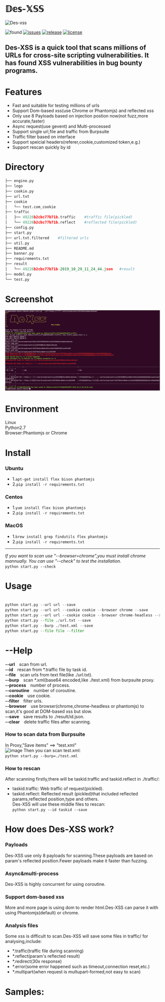 # 𝔻𝕖𝕤-𝕏𝕊𝕊
![Des-xss](https://github.com/DESTHUbb/Des-XSS/assets/90658763/49830780-f4c7-47db-afb9-179f8181b83a)

![found](https://img.shields.io/badge/found-200%2B%20xss-red)
[![issues](https://img.shields.io/github/issues/DESTHUbb/Des-XSS)](https://github.com/DESTHUbb/Des-XSS/issues)
[![release](https://img.shields.io/badge/release-v2.0--beta-blue)](https://github.com/ESTHUbb/Des-XSS/releases)
[![license](https://img.shields.io/github/license/DESTHUbb/Des-XSS)](https://github.com/DESTHUbb/Des-XSS/blob/master/LICENSE)


## Des-XSS is a quick tool that scans millions of URLs for cross-site scripting vulnerabilities. It has found XSS vulnerabilities in bug bounty programs.

# Features
+ Fast and suitable for testing millions of urls
+ Support Dom-based xss(use Chrome or Phantomjs) and reflected xss
+ Only use 8 Payloads based on injection postion now(not fuzz,more accurate,faster)
+ Async request(use gevent) and Multi-processed
+ Support single url,file and traffic from Burpsuite
+ Traffic filter based on interface
+ Support speicial headers(referer,cookie,customized token,e.g.)
+ Support rescan quickly by id
# Directory
```python
├── engine.py
├── logo
├── cookie.py
├── url.txt
├── cookie
│   └── test.com_cookie
├── traffic
│   ├── 49226b2cbc77b71b.traffic    #traffic file(pickled)
│   └── 49226b2cbc77b71b.reflect    #reflected file(pickled)
├── config.py
├── start.py
├── url.txt.filtered    #filtered urls
├── util.py
├── README.md
├── banner.py
├── requirements.txt
├── result
│   └── 49226b2cbc77b71b-2019_10_29_11_24_44.json   #result
├── model.py
└── test.py
```
# Screenshot 
![s1](https://github.com/lwzSoviet/download/blob/master/images/s1.png)  
# Environment
Linux  
Python2.7  
Browser:Phantomjs or Chrome
# Install
### Ubuntu
+ 1.`apt-get install flex bison phantomjs`
+ 2.`pip install -r requirements.txt`
### Centos
+ 1.`yum install flex bison phantomjs`
+ 2.`pip install -r requirements.txt`
### MacOS
+ 1.`brew install grep findutils flex phantomjs`
+ 2.`pip install -r requirements.txt`  
-----
*If you want to scan use "--browser=chrome",you must install chrome mannually. You can use "--check" to test the installation.*  
`python start.py --check`
# Usage
```python

python start.py --url url --save
python start.py --url url --cookie cookie --browser chrome --save  
python start.py --url url --cookie cookie --browser chrome-headless --save  
python start.py --file ./url.txt --save  
python start.py --burp ./test.xml --save  
python start.py --file file --filter

```
# --Help  
**--url**&emsp;scan from url.  
**--id**&emsp;rescan from *.traffic file by task id.  
**--file**&emsp;scan urls from text file(like ./url.txt).  
**--burp**&emsp;scan *.xml(base64 encoded,like ./test.xml) from burpsuite proxy.  
**--process**&emsp;number of process.  
**--coroutine**&emsp;number of coroutine.    
**--cookie**&emsp;use cookie.  
**--filter**&emsp;filter urls.  
**--browser**&emsp;use browser(chrome,chrome-headless or phantomjs) to scan,it's good at DOM-based xss but slow.  
**--save**&emsp;save results to ./result/id.json.  
**--clear**&emsp;delete traffic files after scanning.
### How to scan data from Burpsuite
In Proxy,"Save items" ==> "test.xml"  
![image](https://github.com/DESTHUbb/Des-XSS/assets/90658763/abccd4c6-a454-41c4-8b93-b1dd857df4f5)
Then you can scan test.xml:  
`python start.py --burp=./test.xml`
### How to rescan
After scanning firstly,there will be taskid.traffic and taskid.reflect in ./traffic/:  
+ taskid.traffic: Web traffic of request(pickled).
+ taskid.reflect: Reflected result (pickled)that included reflected params,reflected position,type and others.  
Des-XSS will use these middle files to rescan:  
`python start.py --id taskid --save`
# How does Des-XSS work?
### Payloads
Des-XSS use only 8 payloads for scanning.These payloads are based on param's reflected position.Fewer payloads make it faster than fuzzing.
### Async&multi-process
Des-XSS is highly concurrent for using coroutine.
### Support dom-based xss
More and more page is using dom to render html.Des-XSS can parse it with using Phantomjs(default) or chrome.   
### Analysis files
Some xss is difficult to scan.Des-XSS will save some files in traffic/ for analysing,include:
+ *.traffic(traffic file during scanning)
+ *.reflect(param's reflected result)
+ *.redirect(30x response)
+ *.error(some error happened such as timeout,connection reset,etc.)
+ *.multipart(when request is multupart-formed,not easy to scan)
# Samples:

